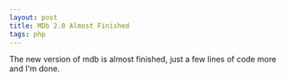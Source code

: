 ```yaml
---
layout: post
title: MDb 2.0 Almost Finished
tags: php
---
```

The new version of mdb is almost finished, just a few lines of code more and I'm done.
